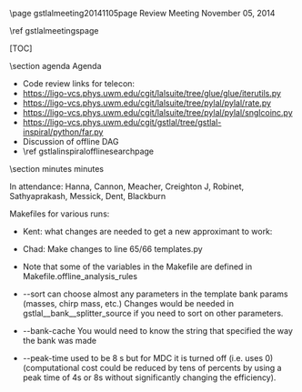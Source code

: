 \page gstlalmeeting20141105page Review Meeting November 05, 2014

\ref gstlalmeetingspage

[TOC]

\section agenda Agenda

- Code review links for telecon:
 - https://ligo-vcs.phys.uwm.edu/cgit/lalsuite/tree/glue/glue/iterutils.py
 - https://ligo-vcs.phys.uwm.edu/cgit/lalsuite/tree/pylal/pylal/rate.py
 - https://ligo-vcs.phys.uwm.edu/cgit/lalsuite/tree/pylal/pylal/snglcoinc.py
 - https://ligo-vcs.phys.uwm.edu/cgit/gstlal/tree/gstlal-inspiral/python/far.py
- Discussion of offline DAG
 - \ref gstlalinspiralofflinesearchpage


\section minutes minutes

In attendance: Hanna, Cannon, Meacher, Creighton J, Robinet, Sathyaprakash, Messick, Dent, Blackburn

<!---
\section action Action Items:General


1. Chad: To amend the documentation to warn about fixed SNR threshold of 4.  At some point in the future consider making SNR threshold an adjustable parameter

2. Kipp: Need to fix distance quantization for the construction of SNR PDFs

3. Chad: You have a hard-coded 4096 Hz, find out where that is; need to have a variable sampling rate (perhaps this is not hardcoded any more???).

4. Chad: Time-dependence of horizon distances can be captured in the computation of the 'numerator'

\section Action Items:Makefile:

5. Chad: Indicate that overlap should be 10% of the num_split_templates

6. Chad: People shouldn't have to remove Multicore=True

7. Chad:  The length of autocorrelation chi-squared in sample points is set to AC_LENGTH = 351. It might be worth exploring how the sensitivity volume changes by varying AC_LENGTH

8. Chad: Please specify the boundaries of the various parameters in Makefile, especially if it is desirable to explore how the sensitivity changes for different values of these parameters

9. Chad: Makefile for NSBH and BNS-spinning on the documentation page all point to the BNS Makefile; please correct them.

\section minutes minutes

- Looked at the "random sampling" unit test. The output graph looks OK. Please add the output to the review page.

snglconic.py:
- Looked at init function and dictionary

far.py:
- It would be good to histogram the distances as a function of GPS times

- Sathya: How many places is the SNR threshold is hard-coded?

- Kipp/Chad: In three places, DAG script, this code and binning

- Chad: Motivation for SNR threshold of 4 was to get 1 trigger per second and so it won't be any worse off even if templates are short and look like glitches

- Kipp: For the early release use a fixed SNR PDF using median PSD which could be pre-computed and stored on disk. (Store database of SNR pdfs for a variety of horizon)

- Jolien: Could use simple scaling.
- Sathya: Plots of SNR in different instruments don't really look simple enough to do simple scaling

- Florent: The binning parameters are hard-coded too; Could it be a problem
- Kipp: (What was your precise response Kipp?)

- Jolien: Line: 640: Why not use finish() method inside iadd().
- Kipp: It is too time consuming

- A bunch of questions on how the likelihood is calculated. We need to better understand this; to be presented at the Rates and Significance call next week.

- Jolien: What changes when you go to high masses is not the prefactor but the number of bins.

- Jolien: Suggests that time-dependence of horizon distances can be captured in the computation of the "numerator"

- Jolien: Example in 1165 could print the output.

- Kipp: Chisquare binning hasn't been tuned to be a good representation of the PDFs; could be improved in future
-->

Makefiles for various runs:

- Kent: what changes are needed to get a new approximant to work:
- Chad: Make changes to line 65/66 templates.py

- Note that some of the variables in the Makefile are defined in Makefile.offline_analysis_rules

- --sort can choose almost any parameters in the template bank params (masses, chirp mass, etc.) Changes would be needed in gstlal__bank__splitter_source if you need to sort on other parameters.

- --bank-cache You would need to know the string that specified the way the bank was made

- --peak-time used to be 8 s but for MDC it is turned off (i.e. uses 0) (computational cost could be reduced by tens of percents by using a peak time of 4s or 8s without significantly changing the efficiency).
